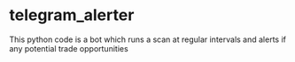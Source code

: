 # telegram_alerter
This python code is a bot which runs a scan at regular intervals and alerts if any potential trade opportunities
